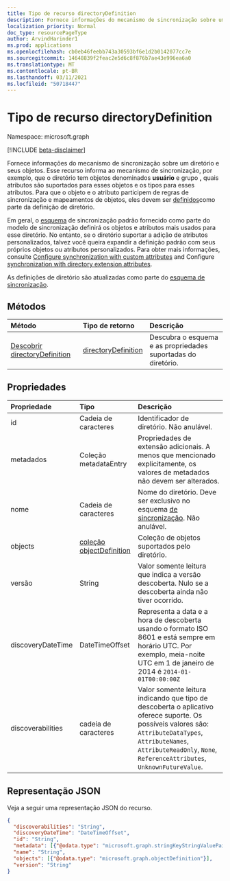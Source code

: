 ```yaml
---
title: Tipo de recurso directoryDefinition
description: Fornece informações do mecanismo de sincronização sobre um diretório e seus objetos.
localization_priority: Normal
doc_type: resourcePageType
author: ArvindHarinder1
ms.prod: applications
ms.openlocfilehash: cb0eb46feebb743a30593bf6e1d2b0142077cc7e
ms.sourcegitcommit: 14648839f2feac2e5d6c8f876b7ae43e996ea6a0
ms.translationtype: MT
ms.contentlocale: pt-BR
ms.lasthandoff: 03/11/2021
ms.locfileid: "50718447"
---
```

# <a name="directorydefinition-resource-type"></a>Tipo de recurso directoryDefinition

Namespace: microsoft.graph

[!INCLUDE [beta-disclaimer](../../includes/beta-disclaimer.md)]

Fornece informações do mecanismo de sincronização sobre um diretório e seus objetos. Esse recurso informa ao mecanismo de sincronização, por exemplo, que o diretório tem objetos denominados **usuário** e grupo **,** quais atributos são suportados para esses objetos e os tipos para esses atributos. Para que o objeto e [](synchronization-synchronizationrule.md) o atributo participem de regras de sincronização e mapeamentos de objetos, eles devem ser [definidos](synchronization-objectmapping.md)como parte da definição de diretório.

Em geral, o [esquema](synchronization-synchronizationschema.md) de sincronização [](synchronization-synchronizationtemplate.md) padrão fornecido como parte do modelo de sincronização definirá os objetos e atributos mais usados para esse diretório. No entanto, se o diretório suportar a adição de atributos personalizados, talvez você queira expandir a definição padrão com seus próprios objetos ou atributos personalizados. Para obter mais informações, consulte [Configure synchronization with custom attributes](synchronization-configure-with-custom-target-attributes.md) and Configure [synchronization with directory extension attributes](synchronization-configure-with-directory-extension-attributes.md).

As definições de diretório são atualizadas como parte do [esquema de sincronização](synchronization-synchronizationschema.md).

## <a name="methods"></a>Métodos

| Método       | Tipo de retorno  |Descrição|
|:---------------|:--------|:----------|
|[Descobrir directoryDefinition](../api/directorydefinition-discover.md) | [directoryDefinition](synchronization-directorydefinition.md) |Descubra o esquema e as propriedades suportadas do diretório.|

## <a name="properties"></a>Propriedades

| Propriedade      | Tipo      | Descrição    |
|:--------------|:----------|:---------------|
|id           |Cadeia de caracteres     |Identificador de diretório. Não anulável.|
|metadados       |Coleção metadataEntry    |Propriedades de extensão adicionais. A menos que mencionado explicitamente, os valores de metadados não devem ser alterados.|
|nome           |Cadeia de caracteres     |Nome do diretório. Deve ser exclusivo no esquema [de sincronização](synchronization-synchronizationschema.md). Não anulável.|
|objects        |[coleção objectDefinition](synchronization-objectdefinition.md)    |Coleção de objetos suportados pelo diretório.|
|versão|String|Valor somente leitura que indica a versão descoberta. Nulo se a descoberta ainda não tiver ocorrido.|
|discoveryDateTime|DateTimeOffset| Representa a data e a hora de descoberta usando o formato ISO 8601 e está sempre em horário UTC. Por exemplo, meia-noite UTC em 1 de janeiro de 2014 é `2014-01-01T00:00:00Z`|
|discoverabilities|cadeia de caracteres| Valor somente leitura indicando que tipo de descoberta o aplicativo oferece suporte. Os possíveis valores são: `AttributeDataTypes`, `AttributeNames`, `AttributeReadOnly`, `None`, `ReferenceAttributes`, `UnknownFutureValue`.| 

## <a name="json-representation"></a>Representação JSON

Veja a seguir uma representação JSON do recurso.

<!-- {
  "blockType": "resource",
  "optionalProperties": [

  ],
  "@odata.type": "microsoft.graph.directoryDefinition"
}-->

```json
{
  "discoverabilities": "String",
  "discoveryDateTime": "DateTimeOffset",
  "id": "String",
  "metadata": [{"@odata.type": "microsoft.graph.stringKeyStringValuePair"}],
  "name": "String",
  "objects": [{"@odata.type": "microsoft.graph.objectDefinition"}],
  "version": "String"
}

```

<!-- uuid: 8fcb5dbc-d5aa-4681-8e31-b001d5168d79
2015-10-25 14:57:30 UTC -->
<!--
{
  "type": "#page.annotation",
  "description": "directoryDefinition resource",
  "keywords": "",
  "section": "documentation",
  "tocPath": "",
  "suppressions": []
}
-->


